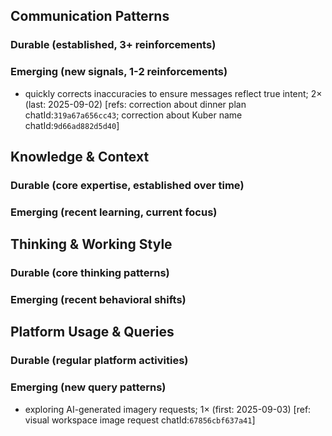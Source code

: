 ## Communication Patterns
### Durable (established, 3+ reinforcements)

### Emerging (new signals, 1-2 reinforcements)
- quickly corrects inaccuracies to ensure messages reflect true intent; 2× (last: 2025-09-02) [refs: correction about dinner plan chatId:`319a67a656cc43`; correction about Kuber name chatId:`9d66ad882d5d40`]

## Knowledge & Context
### Durable (core expertise, established over time)

### Emerging (recent learning, current focus)

## Thinking & Working Style
### Durable (core thinking patterns)

### Emerging (recent behavioral shifts)

## Platform Usage & Queries
### Durable (regular platform activities)

### Emerging (new query patterns)
- exploring AI-generated imagery requests; 1× (first: 2025-09-03) [ref: visual workspace image request chatId:`67856cbf637a41`]